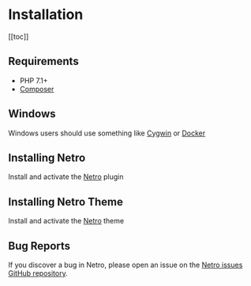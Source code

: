 # Installation

[[toc]]

## Requirements

*   PHP 7.1+
*   [Composer](https://getcomposer.org)

## Windows 

Windows users should use something like [Cygwin](https://cygwin.com) or [Docker](https://www.docker.com) 

## Installing Netro

Install and activate the [Netro](https://github.com/loeffel-io/netro) plugin

## Installing Netro Theme

Install and activate the [Netro](https://github.com/loeffel-io/netro-theme) theme

## Bug Reports

If you discover a bug in Netro, please open an issue on the [Netro issues GitHub repository](https://github.com/loeffel-io/netro/issues).

